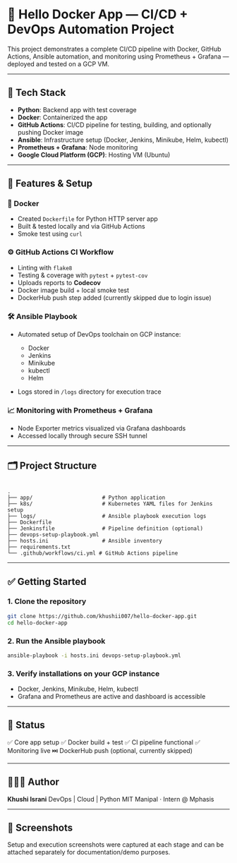 # 🚀 Hello Docker App — CI/CD + DevOps Automation Project

This project demonstrates a complete CI/CD pipeline with Docker, GitHub Actions, Ansible automation, and monitoring using Prometheus + Grafana — deployed and tested on a GCP VM.

---

## 🧩 Tech Stack

- **Python**: Backend app with test coverage
- **Docker**: Containerized the app
- **GitHub Actions**: CI/CD pipeline for testing, building, and optionally pushing Docker image
- **Ansible**: Infrastructure setup (Docker, Jenkins, Minikube, Helm, kubectl)
- **Prometheus + Grafana**: Node monitoring
- **Google Cloud Platform (GCP)**: Hosting VM (Ubuntu)

---

## 🔧 Features & Setup

### 🐳 Docker

- Created `Dockerfile` for Python HTTP server app
- Built & tested locally and via GitHub Actions
- Smoke test using `curl`

### ⚙️ GitHub Actions CI Workflow

- Linting with `flake8`
- Testing & coverage with `pytest` + `pytest-cov`
- Uploads reports to **Codecov**
- Docker image build + local smoke test
- DockerHub push step added (currently skipped due to login issue)

### 🛠 Ansible Playbook

- Automated setup of DevOps toolchain on GCP instance:
  - Docker
  - Jenkins
  - Minikube
  - kubectl
  - Helm

- Logs stored in `/logs` directory for execution trace

### 📈 Monitoring with Prometheus + Grafana

- Node Exporter metrics visualized via Grafana dashboards
- Accessed locally through secure SSH tunnel

---

## 🗂️ Project Structure

```

.
├── app/                      # Python application
├── k8s/                      # Kubernetes YAML files for Jenkins setup
├── logs/                     # Ansible playbook execution logs
├── Dockerfile
├── Jenkinsfile               # Pipeline definition (optional)
├── devops-setup-playbook.yml
├── hosts.ini                 # Ansible inventory
├── requirements.txt
└── .github/workflows/ci.yml # GitHub Actions pipeline

````

---

## ✅ Getting Started

### 1. Clone the repository

```bash
git clone https://github.com/khushii007/hello-docker-app.git
cd hello-docker-app
````

### 2. Run the Ansible playbook

```bash
ansible-playbook -i hosts.ini devops-setup-playbook.yml
```

### 3. Verify installations on your GCP instance

* Docker, Jenkins, Minikube, Helm, kubectl
* Grafana and Prometheus are active and dashboard is accessible

---

## 📌 Status

✅ Core app setup
✅ Docker build + test
✅ CI pipeline functional
✅ Monitoring live
⏭️ DockerHub push (optional, currently skipped)

---

## 👩🏻‍💻 Author

**Khushi Israni**
DevOps | Cloud | Python
MIT Manipal · Intern @ Mphasis

---

## 📸 Screenshots

Setup and execution screenshots were captured at each stage and can be attached separately for documentation/demo purposes.
